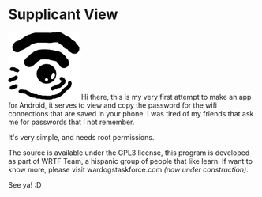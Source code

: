 Supplicant View
===================
<img src="app/src/main/res/drawable-xhdpi/icon.png">
Hi there, this is my very first attempt to make an app for Android, it serves to view and copy the password for the wifi connections that are saved in your phone. I was tired of my friends that ask me for passwords that I not remember.

It's very simple, and needs root permissions.

The source is available under the GPL3 license, this program is developed as part of WRTF Team, a hispanic group of people that like learn. If want to know more, please visit wardogstaskforce.com _(now under construction)_.

See ya! :D
